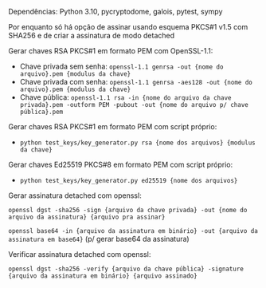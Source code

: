 Dependências: Python 3.10, pycryptodome, galois, pytest, sympy

Por enquanto só há opção de assinar usando esquema PKCS#1 v1.5 com SHA256 e de criar a assinatura de modo detached

Gerar chaves RSA PKCS#1 em formato PEM com OpenSSL-1.1:
- Chave privada sem senha: ```openssl-1.1 genrsa -out {nome do arquivo}.pem {modulus da chave}```
- Chave privada com senha: ```openssl-1.1 genrsa -aes128 -out {nome do arquivo}.pem {modulus da chave}```
- Chave pública: ```openssl-1.1 rsa -in {nome do arquivo da chave privada}.pem -outform PEM -pubout -out {nome do arquivo p/ chave pública}.pem```

Gerar chaves RSA PKCS#1 em formato PEM com script próprio:

- ```python test_keys/key_generator.py rsa {nome dos arquivos} {modulus da chave}```

Gerar chaves Ed25519 PKCS#8 em formato PEM com script próprio:

- ```python test_keys/key_generator.py ed25519 {nome dos arquivos}```


Gerar assinatura detached com openssl:

```openssl dgst -sha256 -sign {arquivo da chave privada} -out {nome do arquivo da assinatura} {arquivo pra assinar}```

```openssl base64 -in {arquivo da assinatura em binário} -out {arquivo da assinatura em base64}``` (p/ gerar base64 da assinatura)

Verificar assinatura detached com openssl:

```openssl dgst -sha256 -verify {arquivo da chave pública} -signature {arquivo da assinatura em binário} {arquivo assinado}```
